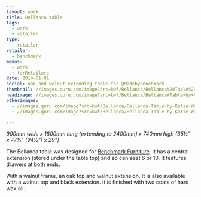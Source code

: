 ```yaml
---
layout: work
title: Bellanca table
tags:
  - work
  - retailer
type:
  - retailer
retailer:
  - benchmark
menus:
  - work
  - forRetailers
date: 2014-01-01
social: oak and walnut extending table for @MadebyBenchmark
thumbnail: //images.quru.com/image?src=kwf/Bellanca/Bellanca%20Table%20by%20Katie%20Walker%20(Extended).jpg&width=175&height=175&right=0.54375&top=0.17925
headimage: //images.quru.com/image?src=kwf/Bellanca/Bellanca+Table+by+Katie+Walker+%28Extended%29.jpg
otherimages:
  - //images.quru.com/image?src=kwf/Bellanca/Bellanca-Table-by-Katie-Walker.jpg&left=0.17813&right=0.84375
  - //images.quru.com/image?src=kwf/Bellanca/Bellanca-Table-by-Katie-Walker-end-shot.jpg&right=0.75625&left=0.25313

---
```


_900mm wide x 1800mm long (extending to 2400mm) x 740mm high (35&frac12;” x  77&frac34;” (94&frac12;”) x 29”)_  

The Bellanca table was designed for [Benchmark Furniture](/retailers/benchmark). It has a central extension (stored under the table top) and so can seet 6 or 10. It features drawers at both ends.

With a walnut frame, an oak top and walnut extension.  It is also available with a walnut top and black extension. It is finished with two coats of hard wax oil.
